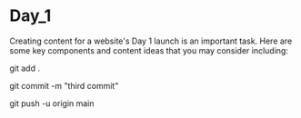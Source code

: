 # Day_1

Creating content for a website's Day 1 launch is an important task. Here are some key components and content ideas that you may consider including:




git add .

git commit -m "third commit"

git push -u origin main
